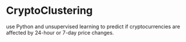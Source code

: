 # CryptoClustering

use Python and unsupervised learning to predict if cryptocurrencies are affected by 24-hour or 7-day price changes.